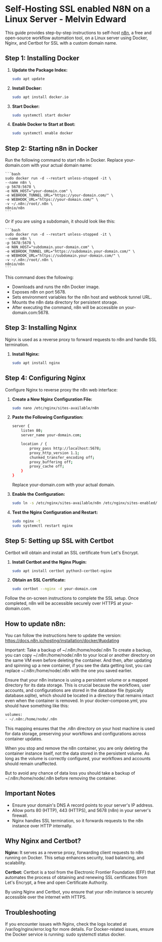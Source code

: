 # Self-Hosting SSL enabled N8N on a Linux Server - Melvin Edward

This guide provides step-by-step instructions to self-host [n8n](https://n8n.io), a free and open-source workflow automation tool, on a Linux server using Docker, Nginx, and Certbot for SSL with a custom domain name.

## Step 1: Installing Docker

1. **Update the Package Index:**
   ```bash
   sudo apt update

2. **Install Docker:**
    ```bash
    sudo apt install docker.io

3.  **Start Docker:**
    ```bash
    sudo systemctl start docker

4. **Enable Docker to Start at Boot:**
    ```bash
    sudo systemctl enable docker


## Step 2: Starting n8n in Docker

Run the following command to start n8n in Docker. Replace your-domain.com with your actual domain name:

    ```bash
    sudo docker run -d --restart unless-stopped -it \
    --name n8n \
    -p 5678:5678 \
    -e N8N_HOST="your-domain.com" \
    -e WEBHOOK_TUNNEL_URL="https://your-domain.com/" \
    -e WEBHOOK_URL="https://your-domain.com/" \
    -v ~/.n8n:/root/.n8n \
    n8nio/n8n
    ```

Or if you are using a subdomain, it should look like this:

    ```bash
    sudo docker run -d --restart unless-stopped -it \
    --name n8n \
    -p 5678:5678 \
    -e N8N_HOST="subdomain.your-domain.com" \
    -e WEBHOOK_TUNNEL_URL="https://subdomain.your-domain.com/" \
    -e WEBHOOK_URL="https://subdomain.your-domain.com/" \
    -v ~/.n8n:/root/.n8n \
    n8nio/n8n
    ```


This command does the following:

- Downloads and runs the n8n Docker image.
- Exposes n8n on port 5678.
- Sets environment variables for the n8n host and webhook tunnel URL.
- Mounts the n8n data directory for persistent storage.
- After executing the command, n8n will be accessible on your-domain.com:5678.

## Step 3: Installing Nginx

Nginx is used as a reverse proxy to forward requests to n8n and handle SSL termination.

1. **Install Nginx:**
    ```bash
    sudo apt install nginx

## Step 4: Configuring Nginx

Configure Nginx to reverse proxy the n8n web interface:

1. **Create a New Nginx Configuration File:**
    ```bash
    sudo nano /etc/nginx/sites-available/n8n

2. **Paste the Following Configuration:**
    ```bash
    server {
        listen 80;
        server_name your-domain.com;

        location / {
            proxy_pass http://localhost:5678;
            proxy_http_version 1.1;
            chunked_transfer_encoding off;
            proxy_buffering off;
            proxy_cache off;
        }
    }
    ```
    Replace your-domain.com with your actual domain.

3. **Enable the Configuration:**
    ```bash
    sudo ln -s /etc/nginx/sites-available/n8n /etc/nginx/sites-enabled/

4. **Test the Nginx Configuration and Restart:**
    ```bash
    sudo nginx -t
    sudo systemctl restart nginx
    ```

## Step 5: Setting up SSL with Certbot

Certbot will obtain and install an SSL certificate from Let's Encrypt.

1. **Install Certbot and the Nginx Plugin:**
    ```bash
    sudo apt install certbot python3-certbot-nginx

2. **Obtain an SSL Certificate:**
    ```bash
    sudo certbot --nginx -d your-domain.com

Follow the on-screen instructions to complete the SSL setup.
Once completed, n8n will be accessible securely over HTTPS at your-domain.com.

## How to update n8n:

You can follow the instructions here to update the version: https://docs.n8n.io/hosting/installation/docker/#updating

Important: Take a backup of ~/.n8n:/home/node/.n8n
To create a backup, you can copy ~/.n8n:/home/node/.n8n to your local or another directory on the same VM even before deleting the container. And then, after updating and spinning up a new container, if you see the data getting lost, you can replace ~/.n8n:/home/node/.n8n with the one you saved earlier.

Ensure that your n8n instance is using a persistent volume or a mapped directory for its data storage. This is crucial because the workflows, user accounts, and configurations are stored in the database file (typically database.sqlite), which should be located in a directory that remains intact even when the container is removed.
In your docker-compose.yml, you should have something like this:
```bash
volumes:
- ~/.n8n:/home/node/.n8n
```

This mapping ensures that the .n8n directory on your host machine is used for data storage, preserving your workflows and configurations across container updates.

When you stop and remove the n8n container, you are only deleting the container instance itself, not the data stored in the persistent volume. As long as the volume is correctly configured, your workflows and accounts should remain unaffected.

But to avoid any chance of data loss you should take a backup of ~/.n8n:/home/node/.n8n before removing the container.

## Important Notes
- Ensure your domain's DNS A record points to your server's IP address.
- Allow ports 80 (HTTP), 443 (HTTPS), and 5678 (n8n) in your server's firewall.
- Nginx handles SSL termination, so it forwards requests to the n8n instance over HTTP internally.

## Why Nginx and Certbot?

**Nginx:** It serves as a reverse proxy, forwarding client requests to n8n running on Docker. This setup enhances security, load balancing, and scalability.

**Certbot:** Certbot is a tool from the Electronic Frontier Foundation (EFF) that automates the process of obtaining and renewing SSL certificates from Let's Encrypt, a free and open Certificate Authority.

By using Nginx and Certbot, you ensure that your n8n instance is securely accessible over the internet with HTTPS.

## Troubleshooting

If you encounter issues with Nginx, check the logs located at /var/log/nginx/error.log for more details.
For Docker-related issues, ensure the Docker service is running: sudo systemctl status docker.
